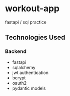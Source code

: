 # workout-app
fastapi / sql practice



## Technologies Used 
### Backend 
- fastapi
- sqlalchemy
- jwt authentication
- bcrypt
- oauth2
- pydantic models 
